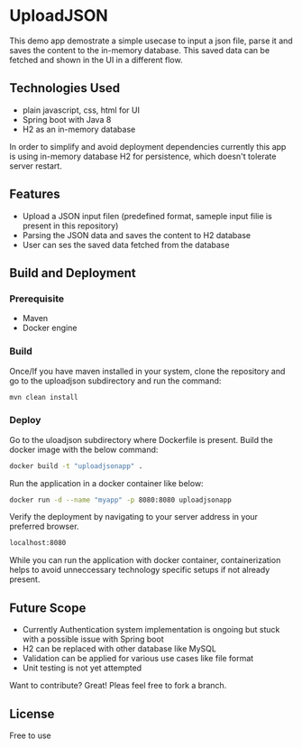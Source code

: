 # UploadJSON


This demo app demostrate a simple usecase to input a json file, parse it and saves the content to the in-memory database. 
This saved data can be fetched and shown in the UI in a different flow.

## Technologies Used
- plain javascript, css, html for UI
- Spring boot with Java 8
- H2 as an in-memory database

In order to simplify and avoid deployment dependencies currently this app is using in-memory database H2 for persistence, which doesn't tolerate server restart.

## Features

- Upload a JSON input filen (predefined format, sameple input filie is present in this repository)
- Parsing the JSON data and saves the content to H2 database
- User can ses the saved data fetched from the database

## Build and Deployment
### Prerequisite
- Maven
- Docker engine

### Build
Once/If you have maven installed in your system, clone the repository and go to the uploadjson subdirectory and run the command: 
```sh
mvn clean install
```

### Deploy
Go to the uloadjson subdirectory where Dockerfile is present. Build the docker image with the below command:
```sh
docker build -t "uploadjsonapp" .
```

Run the application in a docker container like below:
```sh
docker run -d --name "myapp" -p 8080:8080 uploadjsonapp
```

Verify the deployment by navigating to your server address in
your preferred browser.
```sh
localhost:8080
```

While you can run the application with docker container, containerization helps to avoid unneccessary technology specific setups if not already present.

## Future Scope
- Currently Authentication system implementation is ongoing but stuck with a possible issue with Spring boot
- H2 can be replaced with other database like MySQL
- Validation can be applied for various use cases like file format
- Unit testing is not yet attempted 

Want to contribute? Great!
Pleas feel free to fork a branch.


## License
Free to use
